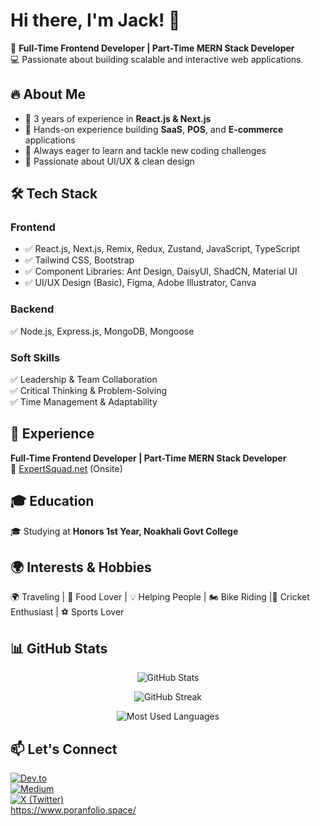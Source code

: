 # Hi there, I'm Jack! 👋  

🚀 **Full-Time Frontend Developer | Part-Time MERN Stack Developer**  
💻 Passionate about building scalable and interactive web applications.  

## 🔥 About Me  
- 🎯 3 years of experience in **React.js & Next.js**
- 🧠 Hands-on experience building **SaaS**, **POS**, and **E-commerce** applications
- 🚀 Always eager to learn and tackle new coding challenges  
- 🎨 Passionate about UI/UX & clean design  

## 🛠 Tech Stack  

### **Frontend**
- ✅ React.js, Next.js, Remix, Redux, Zustand, JavaScript, TypeScript  
- ✅ Tailwind CSS, Bootstrap  
- ✅ Component Libraries: Ant Design, DaisyUI, ShadCN, Material UI  
- ✅ UI/UX Design (Basic), Figma, Adobe Illustrator, Canva  


### **Backend**  
✅ Node.js, Express.js, MongoDB, Mongoose  

### **Soft Skills**  
✅ Leadership & Team Collaboration  
✅ Critical Thinking & Problem-Solving  
✅ Time Management & Adaptability  

## 💼 Experience  
**Full-Time Frontend Developer | Part-Time MERN Stack Developer**  
📍 [ExpertSquad.net](https://expertsquad.net) (Onsite)  

## 🎓 Education  
🎓 Studying at **Honors 1st Year, Noakhali Govt College**  

## 🌍 Interests & Hobbies  
🌍 Traveling | 🍔 Food Lover | 💡 Helping People | 🏍️ Bike Riding |🏏 Cricket Enthusiast | ⚽ Sports Lover

## 📊 GitHub Stats  

<p align="center">
  <img src="https://github-readme-stats.vercel.app/api?username=poran120&show_icons=true&theme=solarized-light&hide_border=true&count_private=true&include_all_commits=true&rank_icon=github" alt="GitHub Stats" />
</p>

<p align="center">
  <img src="https://github-readme-streak-stats.herokuapp.com/?user=poran120&theme=bright&hide_border=true" alt="GitHub Streak" />
</p>

<p align="center">
  <img src="https://github-readme-stats.vercel.app/api/top-langs/?username=poran120&layout=compact&theme=vue&hide_border=true&langs_count=8" alt="Most Used Languages" />
</p>



 

## 📫 Let's Connect  

[![Dev.to](https://img.shields.io/badge/Dev.to-0A0A0A?style=flat-square&logo=devdotto&logoColor=white)](https://dev.to/jackfd120)  
[![Medium](https://img.shields.io/badge/Medium-12100E?style=flat-square&logo=medium&logoColor=white)](https://medium.com/)  
[![X (Twitter)](https://img.shields.io/badge/X-000000?style=flat-square&logo=x&logoColor=white)](https://x.com/jackfd120)  
https://www.poranfolio.space/


